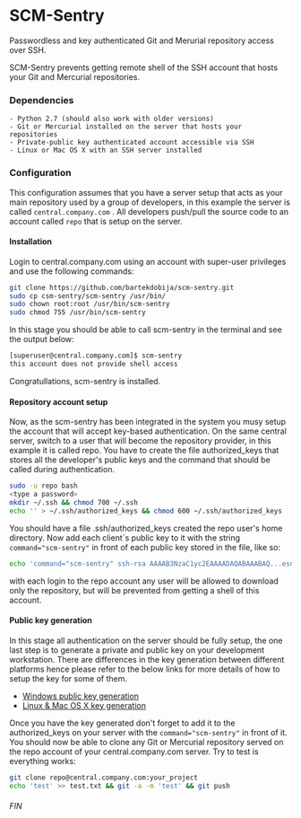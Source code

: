 SCM-Sentry
==========

Passwordless and key authenticated Git and Merurial repository access over SSH.

SCM-Sentry prevents getting remote shell of the SSH account that hosts your Git and Mercurial repositories. 

### Dependencies
    - Python 2.7 (should also work with older versions)
    - Git or Mercurial installed on the server that hosts your repositories
    - Private-public key authenticated account accessible via SSH
    - Linux or Mac OS X with an SSH server installed

### Configuration
This configuration assumes that you have a server setup that acts as your main repository used by a group of developers, in this example the server is called ```central.company.com``` . All developers push/pull the source code to an account called ```repo``` that is setup on the server. 

#### Installation
Login to central.company.com using an account with super-user privileges and use the following commands:
```sh
git clone https://github.com/bartekdobija/scm-sentry.git
sudo cp csm-sentry/scm-sentry /usr/bin/ 
sudo chown root:root /usr/bin/scm-sentry
sudo chmod 755 /usr/bin/scm-sentry
```
In this stage you should be able to call scm-sentry in the terminal and see the output below:
```sh
[superuser@central.company.com]$ scm-sentry
this account does not provide shell access
```
Congratullations, scm-sentry is installed.

#### Repository account setup
Now, as the scm-sentry has been integrated in the system you musy setup the account that will accept key-based authentication.
On the same central server, switch to a user that will become the repository provider, in this example it is called repo. You have to create the file authorized_keys that stores all the developer's public keys and the command that should be called during authentication.
```sh
sudo -u repo bash
<type a password>
mkdir ~/.ssh && chmod 700 ~/.ssh 
echo '' > ~/.ssh/authorized_keys && chmod 600 ~/.ssh/authorized_keys

```
You should have a file .ssh/authorized_keys created the repo user's home directory. Now add each client`s public key to it with the string ```command="scm-sentry"``` in front of each public key stored in the file, like so:
```sh
echo 'command="scm-sentry" ssh-rsa AAAAB3NzaC1yc2EAAAADAQABAAABAQ...esn2albU+OD30GBxcUoYL+PKP1 developer1@company.com' >> ~/.ssh/authorized_keys
```
with each login to the repo account any user will be allowed to download only the repository, but will be prevented from getting a shell of this account.

#### Public key generation
In this stage all authentication on the server should be fully setup, the one last step is to generate a private and public key on your development workstation. There are differences in the key generation between different platforms hence please refer to the below links for more details of how to setup the key for some of them. 

- [Windows public key generation](http://www.codza.com/mercurial-with-ssh-setup-on-windows)
- [Linux & Mac OS X key generation](http://rcsg-gsir.imsb-dsgi.nrc-cnrc.gc.ca/documents/internet/node31.html)

Once you have the key generated don't forget to add it to the authorized_keys on your server with the ```command="scm-sentry"``` in front of it. You should now be able to clone any Git or Mercurial repository served on the repo account of your central.company.com server. Try to test is everything works:
```sh
git clone repo@central.company.com:your_project
echo 'test' >> test.txt && git -a -m 'test' && git push
```

###### FIN
